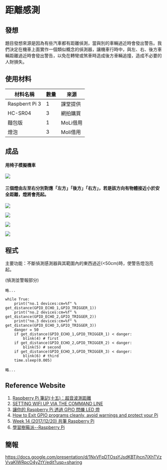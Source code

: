 # 距離感測

## 發想
題目發想來源是因為有些汽車都有距離偵測，當與別的車輛過近時會發出警告。我們決定在機車上面實作一個類似概念的偵測器，讓機車行時中，與左、右、後方車輛距離過近時會發出警告，以免在轉彎或煞車時造成後方車輛追撞，造成不必要的人財損失。

## 使用材料
| 材料名稱 | 數量 | 來源 |
| ------ | ------ | ------ |
| Raspberrt Pi 3 | 1 | 課堂提供 |
| HC-SR04 | 3 | 網拍購買 |
| 麵包版 | 1 | MoLi借用 |
| 燈泡 | 3 | Moli借用 |

## 成品
#### 用椅子模擬機車
![](https://i.imgur.com/XpkmSsD.jpg)

#### 三個燈由左至右分別對應「左方」「後方」「右方」，若是該方向有物體接近小於安全距離，燈將會亮起。
![](https://i.imgur.com/7I2w9UW.jpg)

![](https://i.imgur.com/lXuhe9L.jpg)

![](https://i.imgur.com/0c0zJh5.jpg)

![](https://i.imgur.com/Hz49qqN.jpg)

## 程式
主要功能：不斷偵測感測器與其範圍內的東西過近(<50cm)時，使警告燈泡亮起。

(偵測並警報部分)
```python=
略...

while True:
	print("no.1 devices:cm=%f" % get_distance(GPIO_ECHO_1,GPIO_TRIGGER_1))
	print("no.2 devices:cm=%f" % get_distance(GPIO_ECHO_2,GPIO_TRIGGER_2))
	print("no.3 devices:cm=%f" % get_distance(GPIO_ECHO_3,GPIO_TRIGGER_3))
	danger = 50
	if get_distance(GPIO_ECHO_1,GPIO_TRIGGER_1) < danger:
		blink(4) # first
	if get_distance(GPIO_ECHO_2,GPIO_TRIGGER_2) < danger:
		blink(5) # second
	if get_distance(GPIO_ECHO_3,GPIO_TRIGGER_3) < danger:
		blink(6) # third
	time.sleep(0.005)

略...
```

## Reference Website
1. [Raspberry Pi 筆記(十五)：超音波測距離](http://atceiling.blogspot.tw/2014/03/raspberry-pi_18.html)
2. [SETTING WIFI UP VIA THE COMMAND LINE](https://www.raspberrypi.org/documentation/configuration/wireless/wireless-cli.md)
3. [讓你的 Raspberry Pi 透過 GPIO 閃爍 LED 燈](https://coldnew.github.io/f7349436/)
4. [How to Exit GPIO programs cleanly, avoid warnings and protect your Pi](http://raspi.tv/2013/rpi-gpio-basics-3-how-to-exit-gpio-programs-cleanly-avoid-warnings-and-protect-your-pi)
5. [Week 14 (2017/12/20) 共筆 Raspberry Pi](https://hackmd.io/OwFgjATAHAZgrMAtANgEYBMDMjye1CEZRABhLDhNQggE5N1ag===?view)
6. [學習樹莓派--Raspberry Pi](https://sites.google.com/site/raspberypishare0918/home/lei-bi-gan-ce/chao-yin-bo-ce-ju)

## 簡報
https://docs.google.com/presentation/d/1NxVFpDTOssYJsdKBTjhcn7iXhTVzVvaKlWRpcO4yZtY/edit?usp=sharing
